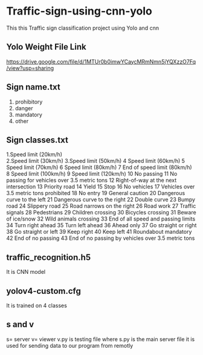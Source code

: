 # Traffic-sign-using-cnn-yolo

This this Traffic sign classification project using Yolo and cnn

## Yolo Weight File Link
https://drive.google.com/file/d/1MTUr0b0imwYCaycMRmNmn5jYQXzzO7Fq/view?usp=sharing

## Sign name.txt  
1. prohibitory
2. danger
3. mandatory
4. other

## Sign classes.txt 
1.Speed limit (20km/h)<br>
2.Speed limit (30km/h)
3.Speed limit (50km/h)
4	Speed limit (60km/h)
5	Speed limit (70km/h)
6	Speed limit (80km/h)
7	End of speed limit (80km/h)
8	Speed limit (100km/h)
9	Speed limit (120km/h)
10	No passing
11	No passing for vehicles over 3.5 metric tons
12	Right-of-way at the next intersection
13	Priority road
14	Yield
15	Stop
16	No vehicles
17	Vehicles over 3.5 metric tons prohibited
18	No entry
19	General caution
20	Dangerous curve to the left
21	Dangerous curve to the right
22	Double curve
23	Bumpy road
24	Slippery road
25	Road narrows on the right
26	Road work
27	Traffic signals
28	Pedestrians
29	Children crossing
30	Bicycles crossing
31	Beware of ice/snow
32	Wild animals crossing
33	End of all speed and passing limits
34	Turn right ahead
35	Turn left ahead
36	Ahead only
37	Go straight or right
38	Go straight or left
39	Keep right
40	Keep left
41	Roundabout mandatory
42	End of no passing
43	End of no passing by vehicles over 3.5 metric tons

## traffic_recognition.h5
It is CNN model

## yolov4-custom.cfg
It is trained on 4 classes

## s and v
s= server
v= viewer
v.py is testing file where 
s.py is the main server file it is used for sending data to our program from remotly
